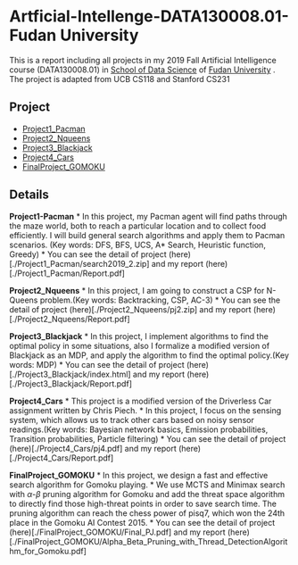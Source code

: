 # Artficial-Intellenge-DATA130008.01-Fudan University
This is a report including all projects in my 2019 Fall Artificial Intelligence course (DATA130008.01) in [School of Data Science](https://sds.fudan.edu.cn/)  of [Fudan University](https://www.fudan.edu.cn/) .
The project is adapted from UCB CS118 and Stanford CS231
## Project
   * [Project1_Pacman](./Project1_Pacman)
   * [Project2_Nqueens](./Project2_Nqueens)
   * [Project3_Blackjack](./Project3_Blackjack)
   * [Project4_Cars](./Project4_Cars)
   * [FinalProject_GOMOKU](./FinalProject_GOMOKU)
   
## Details
**Project1-Pacman**
    * In this project, my Pacman agent will find paths through the maze world, both to reach a particular location and to collect food efficiently. I will build general search algorithms and apply them to Pacman scenarios. (Key words: DFS, BFS, UCS, A* Search, Heuristic function, Greedy)
    * You can see the detail of project (here)[./Project1_Pacman/search2019_2.zip] and my report (here)[./Project1_Pacman/Report.pdf]
    
**Project2_Nqueens**
    * In this project, I am going to construct a CSP for N-Queens problem.(Key words: Backtracking, CSP, AC-3)
    * You can see the detail of project (here)[./Project2_Nqueens/pj2.zip] and my report (here)[./Project2_Nqueens/Report.pdf]

**Project3_Blackjack**
    * In this project, I implement algorithms to find the optimal policy in some situations, also I formalize a modified version of Blackjack as an MDP, and apply the algorithm to find the optimal policy.(Key words: MDP)
    * You can see the detail of project (here)[./Project3_Blackjack/index.html] and my report (here)[./Project3_Blackjack/Report.pdf]
    
**Project4_Cars**
    * This project is a modified version of the Driverless Car assignment written by Chris Piech.
    * In this project, I focus on the sensing system, which allows us to track other cars based on noisy sensor readings.(Key words: Bayesian network basics, Emission probabilities, Transition probabilities, Particle filtering)
    * You can see the detail of project (here)[./Project4_Cars/pj4.pdf] and my report (here)[./Project4_Cars/Report.pdf]    

**FinalProject_GOMOKU**
    * In this project, we design a fast and effective search algorithm for Gomoku playing.
    * We use MCTS and Minimax search with $\alpha$-$\beta$ pruning algorithm for Gomoku and add the threat space algorithm to directly find those high-threat points in order to save search time. The  pruning  algorithm  can  reach  the  chess  power  of pisq7, which won the 24th place in the Gomoku AI Contest 2015.
    * You can see the detail of project (here)[./FinalProject_GOMOKU/Final_PJ.pdf] and my report (here)[./FinalProject_GOMOKU/Alpha_Beta_Pruning_with_Thread_DetectionAlgorithm_for_Gomoku.pdf]
